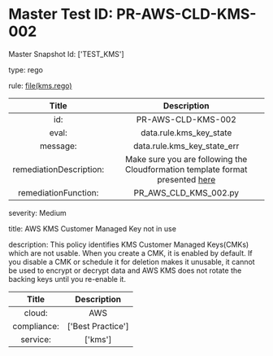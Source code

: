 



# Master Test ID: PR-AWS-CLD-KMS-002


Master Snapshot Id: ['TEST_KMS']

type: rego

rule: [file(kms.rego)]  
  
  
  
  

|Title|Description|
| :---: | :---: |
|id: |PR-AWS-CLD-KMS-002|
|eval: |data.rule.kms_key_state|
|message: |data.rule.kms_key_state_err|
|remediationDescription: |Make sure you are following the Cloudformation template format presented <a href='https://docs.aws.amazon.com/AWSCloudFormation/latest/UserGuide/aws-resource-kms-key.html#cfn-kms-key-enablekeyrotation' target='_blank'>here</a>|
|remediationFunction: |PR_AWS_CLD_KMS_002.py|


severity: Medium

title: AWS KMS Customer Managed Key not in use

description: This policy identifies KMS Customer Managed Keys(CMKs) which are not usable. When you create a CMK, it is enabled by default. If you disable a CMK or schedule it for deletion makes it unusable, it cannot be used to encrypt or decrypt data and AWS KMS does not rotate the backing keys until you re-enable it.  
  
  

|Title|Description|
| :---: | :---: |
|cloud: |AWS|
|compliance: |['Best Practice']|
|service: |['kms']|



[file(kms.rego)]: https://github.com/prancer-io/prancer-compliance-test/tree/master/aws/cloud/kms.rego
